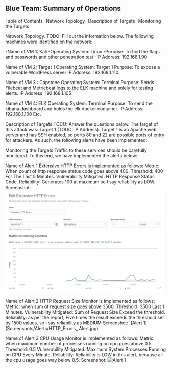 ## Blue Team: Summary of Operations

Table of Contents
 -Network Topology
 -Description of Targets
 -Monitoring the Targets

Network Topology.
TODO: Fill out the information below.
The following machines were identified on the network:

-Name of VM 1: Kali
-Operating System: Linux
-Purpose: To find the flags and passwords and other penetration test
-IP Address: 192.168.1.90

Name of VM 2: Target 1
Operating System: Target 1
Purpose: To expose a vulnerable WordPress server
IP Address: 192.168.1.110

Name of VM 3 : Capstone
Operating System: Terminal
Purpose: Sends Filebeat and Metricbeat logs to the ELK machine and solely for testing alerts.
IP Address: 192.168.1.105

Name of VM 4: ELK
Operating System: Terminal
Purpose: To send the kibana dashboard and holds the elk docker container.
IP Address: 192.168.1.100
Etc.


Description of Targets
TODO: Answer the questions below.
The target of this attack was: Target 1 (TODO: IP Address).
Target 1 is an Apache web server and has SSH enabled, so ports 80 and 22 are possible ports of entry for attackers. As such, the following alerts have been implemented:

Monitoring the Targets
Traffic to these services should be carefully monitored. To this end, we have implemented the alerts below:

Name of Alert 1
Extensive HTTP Errors is implemented as follows:
Metric: When count of http response status code goes above 400.
Threshold: 400 For The Last 5 Minutes.
Vulnerability Mitigated: HTTP Response Status Code.
Reliability: Generates 100 at maximum so I say reliability as LOW.
Screenshot:
 ![Alert 1](/Images/Alerts/Extensive_HTTP_Errors.jpg)

Name of Alert 2
HTTP Request Size Monitor is implemented as follows:
Metric: when sum of request size goes above 3500.
Threshold: 3500 Last 1 Minutes.
Vulnerability Mitigated: Sum of Request Size Exceed the threshold.
Reliability: as per the report, Five times the result exceeds the threshold set by 1500 values, so I say reliability as MEDIUM
Screenshot:
 ![Alert 1](Screenshots/Alerts/HTTP_Errors_ Alert.jpg)

Name of Alert 3
CPU Usage Monitor is implemented as follows:
Metric: when maximum number of processes running on cpu goes above 0.5.
Threshold: 0.5
Vulnerability Mitigated: Maximum System Processes Running on CPU Every Minute.
Reliability: Reliability is LOW in this alert, because all the cpu usage goes way below 0.5.
Screenshot:
 ![Alert 1](Screenshots/Alerts/HTTP_Errors_Alert.jpg)
